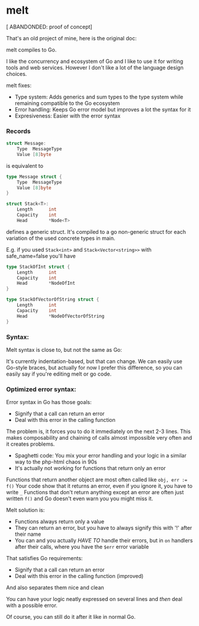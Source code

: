 # melt

[ ABANDONDED: proof of concept]

That's an old project of mine, here is the original doc:


melt compiles to Go.

I like the concurrency and ecosystem of Go and I like to use it for  writing tools and web services.
However I don't like a lot of the language design choices.

melt fixes:

* Type system: Adds generics and sum types to the type system while remaining compatible to the Go ecosystem
* Error handling: Keeps Go error model but improves a lot the syntax for it
* Expresiveness: Easier with the error syntax

### Records

```go
struct Message:
	Type  MessageType
	Value [8]byte
```

is equivalent to

```go
type Message struct {
	Type  MessageType
	Value [8]byte
}
```

```go
struct Stack<T>:
	Length 		int
	Capacity 	int
	Head 		*Node<T>
```

defines a generic struct. It's compiled to a go non-generic struct for each variation of the used concrete types in main.

E.g. if you used `Stack<int>` and `Stack<Vector<string>>` with safe_name=false you'll have

```go
type StackOfInt struct {
	Length 		int
	Capacity	int
	Head 		*NodeOfInt
}

type StackOfVectorOfString struct {
	Length 		int
	Capacity 	int
	Head 		*NodeOfVectorOfString
}
```

### Syntax:

Melt syntax is close to, but not the same as Go:

It's currently indentation-based, but that can change. We can easily 
use Go-style braces, but actually for now I prefer this difference, so
you can easily say if you're editing melt or go code.

### Optimized error syntax:

Error syntax in Go has those goals:

* Signify that a call can return an error
* Deal with this error in the calling function

The problem is, it forces you to do it immediately on the next 2-3 lines.
This makes composability and chaining of calls almost impossible very often and
it creates problems.

* Spaghetti code: You mix your error handling and your logic in a similar way to the php-html chaos in 90s
* It's actually not working for functions that return only an error

Functions that return another object are most often called like `obj, err := f()`
Your code show that it returns an error, even if you ignore it, you have to write `_`
Functions that don't return anything except an error are often just written `f()` and
Go doesn't even warn you you might miss it. 

Melt solution is:

* Functions always return only a value
* They can return an error, but you have to always signify this with '!' after their name
* You can and you actually *HAVE TO* handle their errors, but in `on` handlers after their calls, where you have the `$err` error variable

That satisfies Go requirements:

* Signify that a call can return an error
* Deal with this error in the calling function (improved)

And also separates them nice and clean

You can have your logic neatly expressed on several lines and *then* deal with
a possible error.

Of course, you can still do it after it like in normal Go.
